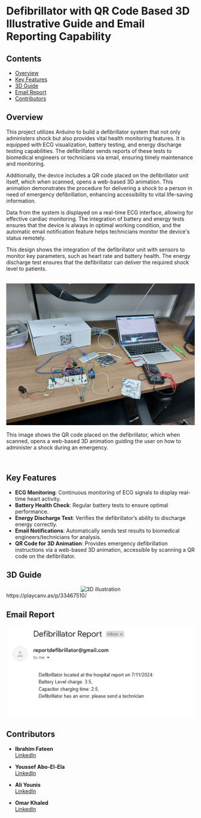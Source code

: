 # Defibrillator with QR Code Based 3D Illustrative Guide and Email Reporting Capability

## Contents

- [Overview](#overview)
- [Key Features](#key-features)
- [3D Guide](#mobile-interface)
- [Email Report](#email-report)
- [Contributors](#contributors)

## Overview

This project utilizes Arduino to build a defibrillator system that not only administers shock but also provides vital health monitoring features. It is equipped with ECG visualization, battery testing, and energy discharge testing capabilities. The defibrillator sends reports of these tests to biomedical engineers or technicians via email, ensuring timely maintenance and monitoring.

Additionally, the device includes a QR code placed on the defibrillator unit itself, which when scanned, opens a web-based 3D animation. This animation demonstrates the procedure for delivering a shock to a person in need of emergency defibrillation, enhancing accessibility to vital life-saving information.

Data from the system is displayed on a real-time ECG interface, allowing for effective cardiac monitoring. The integration of battery and energy tests ensures that the device is always in optimal working condition, and the automatic email notification feature helps technicians monitor the device's status remotely.

This design shows the integration of the defibrillator unit with sensors to monitor key parameters, such as heart rate and battery health. The energy discharge test ensures that the defibrillator can deliver the required shock level to patients.

<br>

<div align="center">
  <img src="Defib.jpg" alt="QR Code for 3D Animation">
</div>

This image shows the QR code placed on the defibrillator, which when scanned, opens a web-based 3D animation guiding the user on how to administer a shock during an emergency.

<br>

## Key Features

- **ECG Monitoring**: Continuous monitoring of ECG signals to display real-time heart activity.
- **Battery Health Check**: Regular battery tests to ensure optimal performance.
- **Energy Discharge Test**: Verifies the defibrillator’s ability to discharge energy correctly.
- **Email Notifications**: Automatically sends test results to biomedical engineers/technicians for analysis.
- **QR Code for 3D Animation**: Provides emergency defibrillation instructions via a web-based 3D animation, accessible by scanning a QR code on the defibrillator.
  
## 3D Guide

<div align="center">
  <img src="3D_Guide.png" alt="3D illustration">
</div>
https://playcanv.as/p/33467510/

## Email Report

<div align="center">
  <img src="Email_Report.jpg" alt="Email Report Sample">
</div>


## Contributors

- **Ibrahim Fateen**  
  [LinkedIn](https://www.linkedin.com/in/ibrahim-fateen-a93b411ab/)

- **Youssef Abo-El-Ela**  
  [LinkedIn](https://www.linkedin.com/in/youssef-abo-el-ela-a4a12b235/)

- **Ali Younis**  
  [LinkedIn](https://www.linkedin.com/in/ali-younis-98b780277/)

- **Omar Khaled**  
  [LinkedIn](https://www.linkedin.com/in/omar-khaled-064b7930a/)
